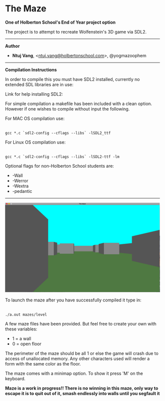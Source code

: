 # The Maze

**One of Holberton School's End of Year project option**

The project is to attempt to recreate Wolfenstein's 3D game via SDL2.


---------------------------------------------
**Author**
- **Ntuj Vang**, \<ntuj.vang@holbertonschool.com>, @yogmazoophem
---------------------------------------------

**Compilation Instructions**

In order to compile this you must have SDL2 installed, currently no extended SDL libraries are in use:

Link for help installing SDL2:
<a href="https://wiki.libsdl.org/Installation"></a>

For simple compilation a makefile has been included with a clean option. However if one wishes to compile without input the following.

For MAC OS compilation use:
<pre><code>
gcc *.c `sdl2-config --cflags --libs` -lSDL2_ttf
</code></pre>

For Linux OS compilation use:
<pre><code>
gcc *.c `sdl2-config --cflags --libs` -lSDL2-ttf -lm
</code></pre>

Optional flags for non-Holberton School students are:
- -Wall
- -Werror
- -Wextra
- -pedantic

----------------------------------------
<img src = "https://github.com/ntujvang/holbertonschool-low_level_programming/blob/master/maze/pics/maze.png">

To launch the maze after you have successfully compiled it type in:
<pre><code>
./a.out mazes/level
</pre></code>
A few maze files have been provided. But feel free to create your own with these variables:
- 1 = a wall
- 0 = open floor

The perimeter of the maze should be all 1 or else the game will crash due to access of unallocated memory.
Any other characters used will render a form with the same color as the floor.

The maze comes with a minimap option. To show it press 'M' on the keyboard.

**Maze is a work in progress!! There is no winning in this maze, only way to escape it is to quit out of it, smash endlessly into walls until you segfault it**